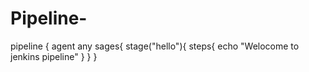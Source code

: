 # Pipeline-
pipeline {
  agent any
  sages{
  stage("hello"){
  steps{
  echo "Welocome to jenkins pipeline"
  }
  }
  }
  


